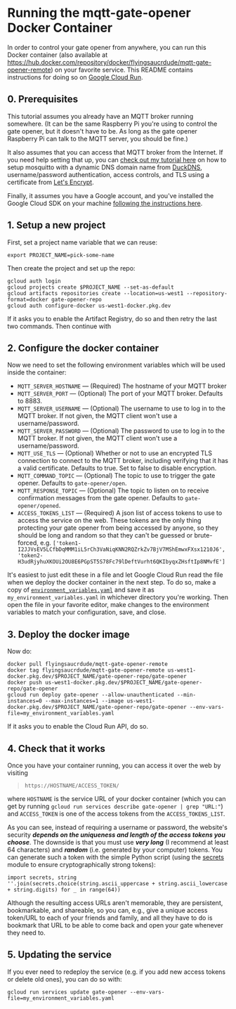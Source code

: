 # Running the mqtt-gate-opener Docker Container

In order to control your gate opener from anywhere, you can run this Docker container (also available at https://hub.docker.com/repository/docker/flyingsaucrdude/mqtt-gate-opener-remote) on your favorite service. This README contains instructions for doing so on [Google Cloud Run](https://cloud.google.com/run/).

## 0. Prerequisites

This tutorial assumes you already have an MQTT broker running somewhere. (It can be the same Raspberry Pi you're using to control the gate opener, but it doesn't have to be. As long as the gate opener Raspberry Pi can talk to the MQTT server, you should be fine.) 

It also assumes that you can access that MQTT broker from the Internet. If you need help setting that up, you can [check out my tutorial here](https://www.hackster.io/jeremy-gillula/mqtt-encryption-acls-and-client-authentication-cfa61d) on how to setup mosquitto with a dynamic DNS domain name from [DuckDNS](https://www.duckdns.org), username/password authentication, access controls, and TLS using a certificate from [Let's Encrypt](https://letsencrypt.org).

Finally, it assumes you have a Google account, and you've installed the Google Cloud SDK on your machine [following the instructions here](https://cloud.google.com/sdk/docs/install#deb).

## 1. Setup a new project

First, set a project name variable that we can reuse:
```
export PROJECT_NAME=pick-some-name
```

Then create the project and set up the repo:

```
gcloud auth login
gcloud projects create $PROJECT_NAME --set-as-default
gcloud artifacts repositories create --location=us-west1 --repository-format=docker gate-opener-repo
gcloud auth configure-docker us-west1-docker.pkg.dev
```

If it asks you to enable the Artifact Registry, do so and then retry the last two commands. Then continue with

## 2. Configure the docker container

Now we need to set the following environment variables which will be used inside the container:
* `MQTT_SERVER_HOSTNAME` — (Required) The hostname of your MQTT broker
* `MQTT_SERVER_PORT` — (Optional) The port of your MQTT broker. Defaults to 8883.
* `MQTT_SERVER_USERNAME` — (Optional) The username to use to log in to the MQTT broker. If not given, the MQTT client won't use a username/password.
* `MQTT_SERVER_PASSWORD` — (Optional) The password to use to log in to the MQTT broker. If not given, the MQTT client won't use a username/password.
* `MQTT_USE_TLS` — (Optional) Whether or not to use an encrypted TLS connection to connect to the MQTT broker, including verifying that it has a valid certificate. Defaults to true. Set to false to disable encryption.
* `MQTT_COMMAND_TOPIC` — (Optional) The topic to use to trigger the gate opener. Defaults to `gate-opener/open`.
* `MQTT_RESPONSE_TOPIC` — (Optional) The topic to listen on to receive confirmation messages from the gate opener. Defaults to `gate-opener/opened`.
* `ACCESS_TOKENS_LIST` — (Required) A json list of access tokens to use to access the service on the web. These tokens are the only thing protecting your gate opener from being accessed by anyone, so they should be long and random so that they can't be guessed or brute-forced, e.g. `['token1-I2JJVsEV5LCfbDqMMM1iL5rCh3VaNiqKNN2RQZrkZv7BjV7MShEmwxFXsx1210J6', 'token2-H3udRjyhuXKOUi2OU8E6PGpST5S78Fc79lDeftVurht6QKIbyqxZHsftIp8NMvfE']`

It's easiest to just edit these in a file and let Google Cloud Run read the file when we deploy the docker container in the next step. To do so, make a copy of [```environment_variables.yaml```](environment_variables.yaml) and save it as `my_environment_variables.yaml` in whichever directory you're working. Then open the file in your favorite editor, make changes to the environment variables to match your configuration, save, and close.

## 3. Deploy the docker image

Now do:

```
docker pull flyingsaucrdude/mqtt-gate-opener-remote 
docker tag flyingsaucrdude/mqtt-gate-opener-remote us-west1-docker.pkg.dev/$PROJECT_NAME/gate-opener-repo/gate-opener
docker push us-west1-docker.pkg.dev/$PROJECT_NAME/gate-opener-repo/gate-opener
gcloud run deploy gate-opener --allow-unauthenticated --min-instances=0 --max-instances=1 --image us-west1-docker.pkg.dev/$PROJECT_NAME/gate-opener-repo/gate-opener --env-vars-file=my_environment_variables.yaml
```

If it asks you to enable the Cloud Run API, do so.

## 4. Check that it works

Once you have your container running, you can access it over the web by visiting

> `https://HOSTNAME/ACCESS_TOKEN/`

where `HOSTNAME` is the service URL of your docker container (which you can get by running `gcloud run services describe gate-opener | grep "URL:"`) and `ACCESS_TOKEN` is one of the access tokens from the `ACCESS_TOKENS_LIST`.

As you can see, instead of requiring a username or password, the website's security ***depends on the uniqueness and length of the access tokens you choose***. The downside is that you must use ***very long*** (I recommend at least 64 characters) and ***random*** (i.e. generated by your computer) tokens. You can generate such a token with the simple Python script (using the [secrets](https://docs.python.org/3/library/secrets.html) module to ensure cryptographically strong tokens):

```
import secrets, string
''.join(secrets.choice(string.ascii_uppercase + string.ascii_lowercase + string.digits) for _ in range(64))
```

Although the resulting access URLs aren't memorable, they are persistent, bookmarkable, and shareable, so you can, e.g., give a unique access token/URL to each of your friends and family, and all they have to do is bookmark that URL to be able to come back and open your gate whenever they need to.

## 5. Updating the service

If you ever need to redeploy the service (e.g. if you add new access tokens or delete old ones), you can do so with:

```
gcloud run services update gate-opener --env-vars-file=my_environment_variables.yaml
```
